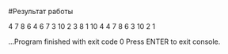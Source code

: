 #Результат работы


4 7 8 6 4 6 7 3 10 2 3 8 1 10 4
4 7 8 6 3 10 2 1 

...Program finished with exit code 0
Press ENTER to exit console.
